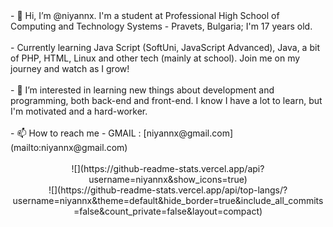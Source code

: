 <div>
- 👋 Hi, I’m @niyannx. I'm a student at Professional High School of Computing and Technology Systems - Pravets, Bulgaria;
I'm 17 years old.
</div>

<br>

<div>
- Currently learning Java Script (SoftUni, JavaScript Advanced), Java, a bit of PHP, HTML, Linux and other tech (mainly at school). Join me on my journey and watch as I grow!
</div>

<br>

<div>
- 👀 I’m interested in learning new things about development and programming, both back-end and front-end.
I know I have a lot to learn, but I'm motivated and a hard-worker.
</div>

<br>
  
<div>
- 📫 How to reach me -
GMAIL : [niyannx@gmail.com](mailto:niyannx@gmail.com)
</div>

<br>
  
<div align="center">
![](https://github-readme-stats.vercel.app/api?username=niyannx&show_icons=true)
<br>
![](https://github-readme-stats.vercel.app/api/top-langs/?username=niyannx&theme=default&hide_border=true&include_all_commits=false&count_private=false&layout=compact)
</div>
